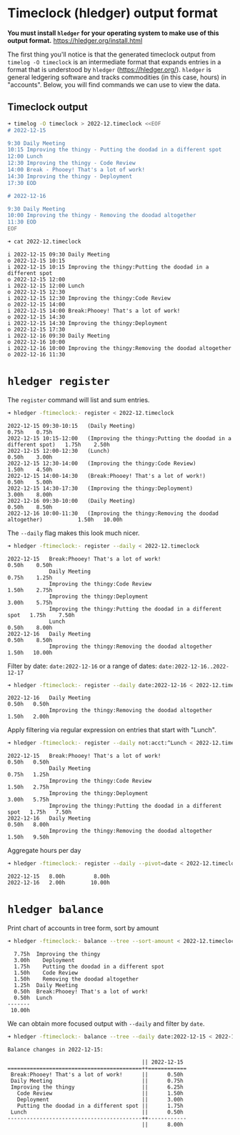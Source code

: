 # Timeclock (hledger) output format

**You must install `hledger` for your operating system to make use of this output format.** https://hledger.org/install.html

The first thing you'll notice is that the generated timeclock output from `timelog -O timeclock` is an intermediate format that expands entries in a format that is understood by `hledger` (https://hledger.org/). `hledger` is general ledgering software and tracks commodities (in this case, hours) in "accounts". Below, you will find commands we can use to view the data.

## Timeclock output

```sh
➜ timelog -O timeclock > 2022-12.timeclock <<EOF
# 2022-12-15

9:30 Daily Meeting
10:15 Improving the thingy - Putting the doodad in a different spot
12:00 Lunch
12:30 Improving the thingy - Code Review
14:00 Break - Phooey! That's a lot of work!
14:30 Improving the thingy - Deployment
17:30 EOD

# 2022-12-16

9:30 Daily Meeting
10:00 Improving the thingy - Removing the doodad altogether
11:30 EOD
EOF
```

```sh
➜ cat 2022-12.timeclock
```
```
i 2022-12-15 09:30 Daily Meeting
o 2022-12-15 10:15
i 2022-12-15 10:15 Improving the thingy:Putting the doodad in a different spot
o 2022-12-15 12:00
i 2022-12-15 12:00 Lunch
o 2022-12-15 12:30
i 2022-12-15 12:30 Improving the thingy:Code Review
o 2022-12-15 14:00
i 2022-12-15 14:00 Break:Phooey! That's a lot of work!
o 2022-12-15 14:30
i 2022-12-15 14:30 Improving the thingy:Deployment
o 2022-12-15 17:30
i 2022-12-16 09:30 Daily Meeting
o 2022-12-16 10:00
i 2022-12-16 10:00 Improving the thingy:Removing the doodad altogether
o 2022-12-16 11:30
```

# `hledger register`

The `register` command will list and sum entries.

```sh
➜ hledger -ftimeclock:- register < 2022-12.timeclock
```
```
2022-12-15 09:30-10:15   (Daily Meeting)                                                 0.75h    0.75h
2022-12-15 10:15-12:00   (Improving the thingy:Putting the doodad in a different spot)   1.75h    2.50h
2022-12-15 12:00-12:30   (Lunch)                                                         0.50h    3.00h
2022-12-15 12:30-14:00   (Improving the thingy:Code Review)                              1.50h    4.50h
2022-12-15 14:00-14:30   (Break:Phooey! That's a lot of work!)                           0.50h    5.00h
2022-12-15 14:30-17:30   (Improving the thingy:Deployment)                               3.00h    8.00h
2022-12-16 09:30-10:00   (Daily Meeting)                                                 0.50h    8.50h
2022-12-16 10:00-11:30   (Improving the thingy:Removing the doodad altogether)           1.50h   10.00h
```

The `--daily` flag makes this look much nicer.

```sh
➜ hledger -ftimeclock:- register --daily < 2022-12.timeclock
```
```
2022-12-15   Break:Phooey! That's a lot of work!                           0.50h    0.50h
             Daily Meeting                                                 0.75h    1.25h
             Improving the thingy:Code Review                              1.50h    2.75h
             Improving the thingy:Deployment                               3.00h    5.75h
             Improving the thingy:Putting the doodad in a different spot   1.75h    7.50h
             Lunch                                                         0.50h    8.00h
2022-12-16   Daily Meeting                                                 0.50h    8.50h
             Improving the thingy:Removing the doodad altogether           1.50h   10.00h
```

Filter by date: `date:2022-12-16` or a range of dates: `date:2022-12-16..2022-12-17`

```sh
➜ hledger -ftimeclock:- register --daily date:2022-12-16 < 2022-12.timeclock
```
```
2022-12-16   Daily Meeting                                         0.50h   0.50h
             Improving the thingy:Removing the doodad altogether   1.50h   2.00h
```

Apply filtering via regular expression on entries that start with "Lunch".

```sh
➜ hledger -ftimeclock:- register --daily not:acct:^Lunch < 2022-12.timeclock
```
```
2022-12-15   Break:Phooey! That's a lot of work!                           0.50h   0.50h
             Daily Meeting                                                 0.75h   1.25h
             Improving the thingy:Code Review                              1.50h   2.75h
             Improving the thingy:Deployment                               3.00h   5.75h
             Improving the thingy:Putting the doodad in a different spot   1.75h   7.50h
2022-12-16   Daily Meeting                                                 0.50h   8.00h
             Improving the thingy:Removing the doodad altogether           1.50h   9.50h
```

Aggregate hours per day

```sh
➜ hledger -ftimeclock:- register --daily --pivot=date < 2022-12.timeclock
```
```
2022-12-15   8.00h         8.00h
2022-12-16   2.00h        10.00h
```

# `hledger balance`

Print chart of accounts in tree form, sort by amount

```sh
➜ hledger -ftimeclock:- balance --tree --sort-amount < 2022-12.timeclock
```
```
  7.75h  Improving the thingy
  3.00h    Deployment
  1.75h    Putting the doodad in a different spot
  1.50h    Code Review
  1.50h    Removing the doodad altogether
  1.25h  Daily Meeting
  0.50h  Break:Phooey! That's a lot of work!
  0.50h  Lunch
-------
 10.00h
```

We can obtain more focused output with `--daily` and filter by `date`.

```sh
➜ hledger -ftimeclock:- balance --tree --daily date:2022-12-15 < 2022-12.timeclock
```
```
Balance changes in 2022-12-15:

                                          || 2022-12-15
==========================================++============
 Break:Phooey! That's a lot of work!      ||      0.50h
 Daily Meeting                            ||      0.75h
 Improving the thingy                     ||      6.25h
   Code Review                            ||      1.50h
   Deployment                             ||      3.00h
   Putting the doodad in a different spot ||      1.75h
 Lunch                                    ||      0.50h
------------------------------------------++------------
                                          ||      8.00h
```